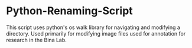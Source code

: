 # Python-Renaming-Script

This script uses python's os walk library for navigating and modifying a directory. Used primarily for modifying image files used for annotation for research in the Bina Lab.

